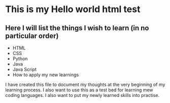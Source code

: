 <!DOCTYPE html><html>
<head>
<title>Hello-World!</title>
</head>
<body>
<h1> This is my Hello world html test </h1>
<h2> Here I will list the things I wish to learn (in no particular order) </h2>
<ul>
<li> HTML </li>
<li> CSS </li>
<li> Python </li>
<li> Java </li>
<li> Java Script </li>
<li> How to apply my new learnings </li>
</ul>
<p> I have created this file to document my thoughts at the very beginning of my learning process.  I also want to use this as a test bed for learning mew coding languages. I also want to put my newly learned skills into practise.</p>
<a href="https://github.com/Kor0vaMB/hello--world" target=_blank link to my Hello-world repository>
</a>
</body>
</html>

